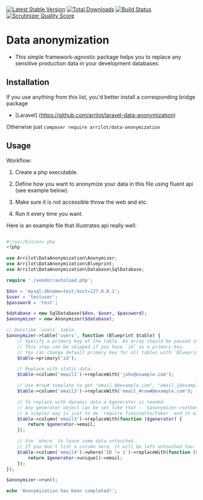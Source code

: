 [![Latest Stable Version](https://poser.pugx.org/arrilot/data-anonymization/v/stable.svg)](https://packagist.org/packages/arrilot/data-anonymization/)
[![Total Downloads](https://img.shields.io/packagist/dt/arrilot/data-anonymization.svg?style=flat)](https://packagist.org/packages/Arrilot/data-anonymization)
[![Build Status](https://img.shields.io/travis/arrilot/data-anonymization/master.svg?style=flat)](https://travis-ci.org/arrilot/data-anonymization)
[![Scrutinizer Quality Score](https://scrutinizer-ci.com/g/arrilot/data-anonymization/badges/quality-score.png?b=master)](https://scrutinizer-ci.com/g/arrilot/data-anonymization/)

# Data anonymization

* This simple framework-agnostic package helps you to replace any sensitive production data in your development databases.

## Installation

If you use anything from this list, you'd better install a corresponding bridge package

* [Laravel] (https://github.com/arrilot/laravel-data-anonymization)

Otherwise just ```composer require arrilot/data-anonymization```

## Usage

Workflow:

1. Create a php executable.

2. Define how you want to anonymize your data in this file using fluent api (see example below).

3. Make sure it is not accessible throw the web and etc.

4. Run it every time you want.

Here is an example file that illustrates api really well:

```php

#!/usr/bin/env php
<?php

use Arrilot\DataAnonymization\Anonymizer;
use Arrilot\DataAnonymization\Blueprint;
use Arrilot\DataAnonymization\Database\SqlDatabase;

require './vendor/autoload.php';

$dsn = 'mysql:dbname=test;host=127.0.0.1';
$user = 'testuser';
$password = 'test';

$database = new SqlDatabase($dsn, $user, $password);
$anonymizer = new Anonymizer($database);

// Describe `users` table.
$anonymizer->table('users', function (Blueprint $table) {
    // Specify a primary key of the table. An array should be passed in for composite key.
    // This step can be skipped if you have `id` as a primary key.
    // You can change default primary key for all tables with `Blueprint::setDefaultPrimary('ID')`
    $table->primary('id');

    // Replace with static data.
    $table->column('email1')->replaceWith('john@example.com');

    // Use #row# template to get "email_0@example.com", "email_1@example.com", "email_2@example.com"
    $table->column('email2')->replaceWith('email_#row#@example.com');

    // To replace with dynamic data a $generator is needed.
    // Any generator object can be set like that - `$anonymizer->setGenerator($generator);`
    // A simpler way is just to do `require fzaninotto/Faker` and it will be set automatically.
    $table->column('email3')->replaceWith(function ($generator) {
        return $generator->email;
    });

    // Use `where` to leave some data untouched.
    // If you don't list a column here, it will be left untouched too.
    $table->column('email4')->where('ID != 1')->replaceWith(function ($generator) {
        return $generator->unique()->email;
    });
});

$anonymizer->run();

echo 'Anonymization has been completed!';

```
